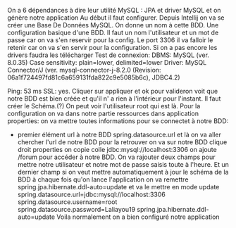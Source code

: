 On a 6 dépendances à dire leur utilité MySQL : JPA et driver MySQL et on génère notre application
Au début il faut configurer. Depuis Intellij on va se créer une Base De Données MySQL. On donne un nom à cette BDD. Une configuration basique d'une BDD. Il faut un nom l'utilisateur et un mot de passe car on va s'en reservir pour la config. Le port 3306 il va falloir le retenir car on va s'en servir pour la configuration. Si on a pas encore les drivers faudra les télécharger
Test de connexion: 
DBMS: MySQL (ver. 8.0.35)
Case sensitivity: plain=lower, delimited=lower
Driver: MySQL Connector/J (ver. mysql-connector-j-8.2.0 (Revision: 06a1f724497fd81c6a659131fda822c9e5085b6c), JDBC4.2)

Ping: 53 ms
SSL: yes. Cliquer sur appliquer et ok pour valideron voit que notre BDD est bien créée et qu'il n' a rien à l'intérieur pour l'instant. Il faut créer le Schéma.(?) On peut voir l'utilisateur root qui est là. Pour la configuration on va dans notre partie ressources dans application properties: on va mettre toutes informations pour se connectet à notre BDD:
- premier élément url à notre BDD spring.datasource.url et là on va aller chercher l'url de notre BDD pour la retrouver on va sur notre BDD clique droit properties on copie colle jdbc:mysql://localhost:3306 on ajoute /forum pour accéder à notre BDD. On va rajouter deux champs pour mettre notre utilisateur et notre mot de passe saisis toute à l'heure. Et un dernier champ si on veut mettre automatiquement à jour le schéma de la BDD à chaque fois qu'on lance l'application on va remettre spring.jpa.hibernate.ddl-auto=update et va le mettre en mode update
spring.datasource.url=jdbc:mysql://localhost:3306
spring.datasource.username=root
spring.datasource.password=Laliayou19
spring.jpa.hibernate.ddl-auto=update
Voila normalement on a bien configuré notre application